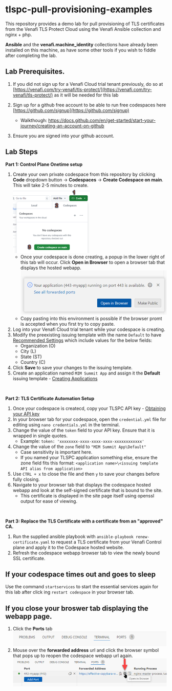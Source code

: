 # tlspc-pull-provisioning-examples

This repository provides a demo lab for pull provisioning of TLS certificates from the Venafi TLS Protect Cloud using the Venafi Ansible collection and nginx + php. 

**Ansible** and the **venafi.machine_identity** collections have already been installed on this machine, as have some other tools if you wish to fiddle after completing the lab. 


## Lab Prerequisites.
1) If you did not sign up for a Venafi Cloud trial tenant previously, do so at [https://venafi.com/try-venafi/tls-protect/](https://venafi.com/try-venafi/tls-protect/) as it will be needed for this lab

2) Sign up for a github free account to be able to run free codespaces here [https://github.com/signup](https://github.com/signup)
    - Walkthough: https://docs.github.com/en/get-started/start-your-journey/creating-an-account-on-github

3) Ensure you are signed into your github account. 

## Lab Steps

**Part 1: Control Plane Onetime setup**
1) Create your own private codespace from this repository by clicking **Code** dropdown button -> **Codespaces** -> **Create Codespace on main**. This will take 2-5 minutes to create.  
       <img src="images/create_codespace.png" alt="Create Codespace" width="50%"/>
    - Once your codespace is done creating, a popup in the lower right of this tab will occur. Click **Open in Browser** to open a browser tab that displays the hosted webapp. 
        ![Open in Browser popup](images/open_in_browser_popup.png)
    - Copy pasting into this environment is possible if the browser promt is accepted when you first try to copy paste.
2) Log into your Venafi Cloud trial tenant while your codespace is creating.
3) Modify the preexisting issuing template with the name `Default` to have [Recommended Settings](https://docs.venafi.cloud/vaas/issuing-templates/defining-recommended-settings-for-an-issuing-template/) which include values for the below fields:
    - Organization (O)
    - City (L)
    - State (ST)
    - Country (C)
4) Click **Save** to save your changes to the issuing template.
5) Create an application named `MIM Summit App` and assign it the **Default** issuing template - [Creating Applications](https://docs.venafi.cloud/vaas/application/creating-an-application/)  

&nbsp;

**Part 2: TLS Certificate Automation Setup**
1) Once your codespace is createcd, copy your TLSPC API key - [Obtaining your API key](https://docs.venafi.cloud/api/obtaining-api-key/#to-obtain-an-api-key-using-the-tls-protect-cloud-console)  
2) In your browser tab for your codespace, open the `credential.yml` file for editing using `nano credentials.yml` in the terminal.  
3) Change the value of the `token` field to your API key. Ensure that it is wrapped in single quotes.  
    - Example: `token: 'xxxxxxxx-xxxx-xxxx-xxxx-xxxxxxxxxxxx'`
4) Change the value of the `zone` field to `"MIM Summit App\Default"`
    - Case sensitivity is important here. 
    - If you named your TLSPC application something else, ensure the zone field fits this format: `<application name>\<issuing template API alias from application>`
5) Use `CTRL + x` to close the file and then `y` to save your changes before fully closing.  
6) Navigate to your browser tab that displays the codespace hosted webapp and look at the self-signed certificate that is bound to the site.
    - This certificate is displayed in the site page itself using openssl output for ease of viewing.

&nbsp;

**Part 3: Replace the TLS Certificate with a certificate from an "approved" CA.**
1) Run the supplied ansible playbook with `ansible-playbook renew-certificate.yaml` to request a TLS certificate from your Venafi Control plane and apply it to the Codespace hosted website. 
2) Refresh the codespace webapp browser tab to view the newly bound SSL certificate.


## If your codespace times out and goes to sleep
Use the command `startservices` to start the essential services again for this lab after click ing `restart codespace` in your browser tab.

## If you close your broswer tab displaying the webapp page. 
1) Click the **Ports** tab  
    ![Click the Ports Tab](images/ports_tab.png)
2) Mouse over the **forwarded address** url and click the browser symbol that pops up to reopen the codespace webapp url again.  
    ![Click the Browser Symbol to reopen the codespace webapp tab](images/open_in_browser_click.png)